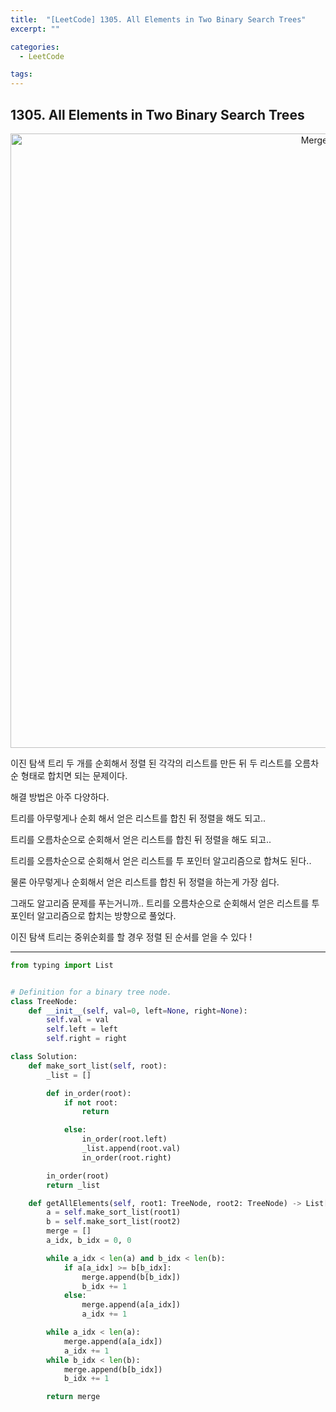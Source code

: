 ```yaml
---
title:  "[LeetCode] 1305. All Elements in Two Binary Search Trees"
excerpt: ""

categories:
  - LeetCode

tags:
---
```


## 1305. All Elements in Two Binary Search Trees

<center><img width="983" alt="MergeBST" src="https://user-images.githubusercontent.com/54533309/92083700-58c67300-ee01-11ea-87a6-d6ef6950cac1.png"></center>

이진 탐색 트리 두 개를 순회해서 정렬 된 각각의 리스트를 만든 뒤 두 리스트를 오름차순 형태로 합치면 되는 문제이다.

해결 방법은 아주 다양하다.

트리를 아무렇게나 순회 해서 얻은 리스트를 합친 뒤 정렬을 해도 되고..

트리를 오름차순으로 순회해서 얻은 리스트를 합친 뒤 정렬을 해도 되고..

트리를 오름차순으로 순회해서 얻은 리스트를 투 포인터 알고리즘으로 합쳐도 된다..

물론 아무렇게나 순회해서 얻은 리스트를 합친 뒤 정렬을 하는게 가장 쉽다.

그래도 알고리즘 문제를 푸는거니까.. 트리를 오름차순으로 순회해서 얻은 리스트를 투 포인터 알고리즘으로 합치는 방향으로 풀었다.

이진 탐색 트리는 중위순회를 할 경우 정렬 된 순서를 얻을 수 있다 !

---

```python
from typing import List


# Definition for a binary tree node.
class TreeNode:
	def __init__(self, val=0, left=None, right=None):
		self.val = val
		self.left = left
		self.right = right

class Solution:
	def make_sort_list(self, root):
		_list = []

		def in_order(root):
			if not root:
				return

			else:
				in_order(root.left)
				_list.append(root.val)
				in_order(root.right)

		in_order(root)
		return _list

	def getAllElements(self, root1: TreeNode, root2: TreeNode) -> List[int]:
		a = self.make_sort_list(root1)
		b = self.make_sort_list(root2)
		merge = []
		a_idx, b_idx = 0, 0

		while a_idx < len(a) and b_idx < len(b):
			if a[a_idx] >= b[b_idx]:
				merge.append(b[b_idx])
				b_idx += 1
			else:
				merge.append(a[a_idx])
				a_idx += 1

		while a_idx < len(a):
			merge.append(a[a_idx])
			a_idx += 1
		while b_idx < len(b):
			merge.append(b[b_idx])
			b_idx += 1

		return merge
```

